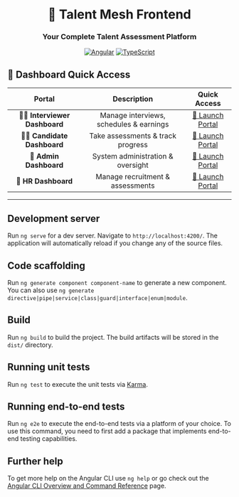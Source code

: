 <div align="center">

# 🌟 Talent Mesh Frontend

### Your Complete Talent Assessment Platform

[![Angular](https://img.shields.io/badge/Angular-17.3.11-red.svg)](https://angular.io)
[![TypeScript](https://img.shields.io/badge/TypeScript-5.2-blue.svg)](https://www.typescriptlang.org/)

</div>

## 🎯 Dashboard Quick Access

<div align="center">

|            Portal            |               Description               |                            Quick Access                            |
| :--------------------------: | :-------------------------------------: | :----------------------------------------------------------------: |
| 👨‍💼 **Interviewer Dashboard** | Manage interviews, schedules & earnings |  [🔗 Launch Portal](http://localhost:4200/interviewer-dashboard)   |
|  👨‍💻 **Candidate Dashboard**  |    Take assessments & track progress    |   [🔗 Launch Portal](http://localhost:4200/candidate-dashboard)    |
|    👑 **Admin Dashboard**    |    System administration & oversight    | [🔗 Launch Portal](http://localhost:4200/admin-dashboard/overview) |
|     🏢 **HR Dashboard**      |    Manage recruitment & assessments     |  [🔗 Launch Portal](http://localhost:4200/hr-dashboard/overview)   |

</div>

---

## Development server

Run `ng serve` for a dev server. Navigate to `http://localhost:4200/`. The application will automatically reload if you change any of the source files.

## Code scaffolding

Run `ng generate component component-name` to generate a new component. You can also use `ng generate directive|pipe|service|class|guard|interface|enum|module`.

## Build

Run `ng build` to build the project. The build artifacts will be stored in the `dist/` directory.

## Running unit tests

Run `ng test` to execute the unit tests via [Karma](https://karma-runner.github.io).

## Running end-to-end tests

Run `ng e2e` to execute the end-to-end tests via a platform of your choice. To use this command, you need to first add a package that implements end-to-end testing capabilities.

## Further help

To get more help on the Angular CLI use `ng help` or go check out the [Angular CLI Overview and Command Reference](https://angular.io/cli) page.
